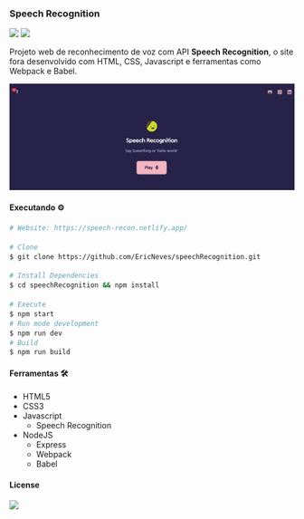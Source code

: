### Speech Recognition 

<img src="https://img.shields.io/github/license/ericneves/speechRecognition?logo=appveyor&style=flat-square"> <img src="https://img.shields.io/github/last-commit/ericneves/speechRecognition?logo=appveyor&style=flat-square">

<p>Projeto web de reconhecimento de voz com API <b>Speech Recognition</b>, o site fora desenvolvido com HTML, CSS, Javascript e ferramentas como Webpack e Babel.</p>

<img src=".github/screenshot.png">

#### Executando ⚙️

```sh
# Website: https://speech-recon.netlify.app/

# Clone
$ git clone https://github.com/EricNeves/speechRecognition.git

# Install Dependencies
$ cd speechRecognition && npm install

# Execute
$ npm start
# Run mode development 
$ npm run dev
# Build
$ npm run build
```

#### Ferramentas 🛠

   * HTML5
   * CSS3
   * Javascript
     * Speech Recognition
   * NodeJS
     * Express
     * Webpack
     * Babel

#### License

<img src="https://img.shields.io/github/license/ericneves/speechRecognition?logo=appveyor&style=flat-square">